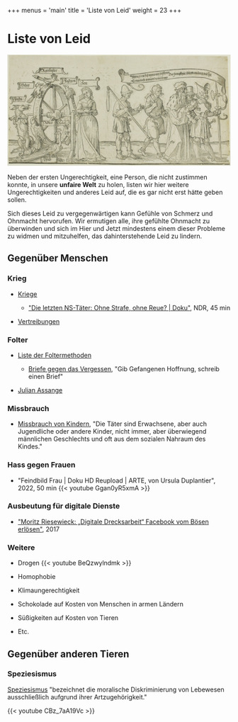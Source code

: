 +++
menus = 'main'
title = 'Liste von Leid'
weight = 23
+++

# Liste von Leid

![](images/Chicago_Museum_Prints_and_Drawings_Albrecht_D_rer-1462875.jpg)

Neben der ersten Ungerechtigkeit, eine Person, die nicht zustimmen konnte,
in unsere **unfaire Welt** zu holen,
listen wir hier weitere Ungerechtigkeiten und anderes Leid auf,
die es gar nicht erst hätte geben sollen.

Sich dieses Leid zu vergegenwärtigen kann Gefühle von Schmerz und Ohnmacht hervorufen.
Wir ermutigen alle, ihre gefühlte Ohnmacht zu überwinden
und sich im Hier und Jetzt mindestens einem dieser Probleme zu widmen
und mitzuhelfen, das dahinterstehende Leid zu lindern.


## Gegenüber Menschen

### Krieg

* [Kriege](https://de.wikipedia.org/wiki/Krieg)

    * ["Die letzten NS-Täter: Ohne Strafe, ohne Reue? | Doku"](https://www.youtube.com/watch?v=RLxQfPhUZME), NDR, 45 min

* [Vertreibungen](https://de.wikipedia.org/wiki/Vertreibung)


### Folter

* [Liste der Foltermethoden](https://de.wikipedia.org/wiki/Folterinstrument)

    * [Briefe gegen das Vergessen](https://www.amnesty.de/mitmachen/briefe-gegen-das-vergessen),
        "Gib Gefangenen Hoffnung, schreib einen Brief"

* [Julian Assange](https://de.wikipedia.org/wiki/Julian_Assange)


### Missbrauch

* [Missbrauch von Kindern](https://de.wikipedia.org/wiki/Sexueller_Missbrauch_von_Kindern),
    "Die Täter sind Erwachsene, aber auch Jugendliche oder andere Kinder, nicht immer, aber überwiegend männlichen Geschlechts und oft aus dem sozialen Nahraum des Kindes."


### Hass gegen Frauen

* "Feindbild Frau | Doku HD Reupload | ARTE, von Ursula Duplantier", 2022, 50 min
    {{< youtube Ggan0yR5xmA >}}


### Ausbeutung für digitale Dienste

* ["Moritz Riesewieck: „Digitale Drecksarbeit“ Facebook vom Bösen erlösen"](https://www.deutschlandfunkkultur.de/moritz-riesewieck-digitale-drecksarbeit-facebook-vom-boesen-100.html), 2017


### Weitere

* Drogen
    {{< youtube BeQzwylndmk >}}


* Homophobie


* Klimaungerechtigkeit


* Schokolade auf Kosten von Menschen in armen Ländern


* Süßigkeiten auf Kosten von Tieren


* Etc.


## Gegenüber anderen Tieren

### Speziesismus

[Speziesismus](https://de.wikipedia.org/wiki/Speziesismus) "bezeichnet die moralische Diskriminierung von Lebewesen ausschließlich aufgrund ihrer Artzugehörigkeit."

{{< youtube CBz_7aA19Vc >}}
